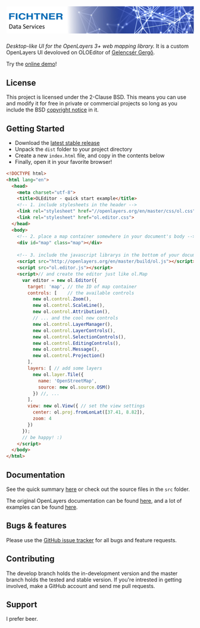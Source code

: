 # [![OLEditor](res/logo.png "OLEditor")](http://github.com/programmerg/ol3editor)
_Desktop-like UI for the OpenLayers 3+ web mapping library._
 It is a custom OpenLayers UI devoloved on OLOEditor of [Gelencsér Gergő](http://github.com/programmerg/ol3editor).

Try the [online demo](http://programmerg.github.io/ol3editor)!

## License
This project is licensed under the 2-Clause BSD. This means you can use and modify it for free in private or commercial projects so long as you include the BSD [copyright notice](LICENSE) in it.

## Getting Started
- Download the [latest stable release](http://github.com/programmerg/ol3editor/archive/master.zip)
- Unpack the `dist` folder to your project directory
- Create a new `index.html` file, and copy in the contents below
- Finally, open it in your favorite browser!

```html
<!DOCTYPE html>
<html lang="en">
  <head>
    <meta charset="utf-8">
    <title>OLEditor - quick start example</title>
    <!-- 1. include stylesheets in the header -->
    <link rel="stylesheet" href="//openlayers.org/en/master/css/ol.css">
    <link rel="stylesheet" href="ol.editor.css">
  </head>
  <body>
    <!-- 2. place a map container somewhere in your document's body -->
    <div id="map" class="map"></div>
    
    <!-- 3. include the javascript librarys in the bottom of your document -->
    <script src="http://openlayers.org/en/master/build/ol.js"></script>
    <script src="ol.editor.js"></script>
    <script>// and create the editor just like ol.Map
      var editor = new ol.Editor({
        target: 'map', // the ID of map container
        controls: [    // the available controls
          new ol.control.Zoom(),
          new ol.control.ScaleLine(),
          new ol.control.Attribution(),
          // ... and the cool new controls
          new ol.control.LayerManager(),
          new ol.control.LayerControls(),
          new ol.control.SelectionControls(),
          new ol.control.EditingControls(),
          new ol.control.Message(),
          new ol.control.Projection()
        ],
        layers: [ // add some layers
          new ol.layer.Tile({
            name: 'OpenStreetMap',
            source: new ol.source.OSM()
          }) //, ...
        ],
        view: new ol.View({ // set the view settings
          center: ol.proj.fromLonLat([37.41, 8.82]),
          zoom: 4
        })
      });
      // be happy! :)
    </script>
  </body>
</html>
```

## Documentation
See the quick summary [here](APIDOC.md) or check out the source files in the `src` folder.

The original OpenLayers documentation can be found [here](http://openlayers.org/en/master/apidoc/), and a lot of examples can be found [here](http://openlayers.org/en/master/examples/).

## Bugs & features
Please use the [GitHub issue tracker](https://github.com/programmerg/ol3ditor/issues) for all bugs and feature requests.

## Contributing
The develop branch holds the in-development version and the master branch holds the tested and stable version. If you're intrested in getting involved, make a GitHub account and send me pull requests.

## Support
I prefer beer.
